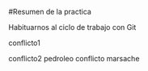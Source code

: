#Resumen de la practica

Habituarnos al ciclo de trabajo con Git

conflicto1

conflicto2 pedroleo
conflicto marsache